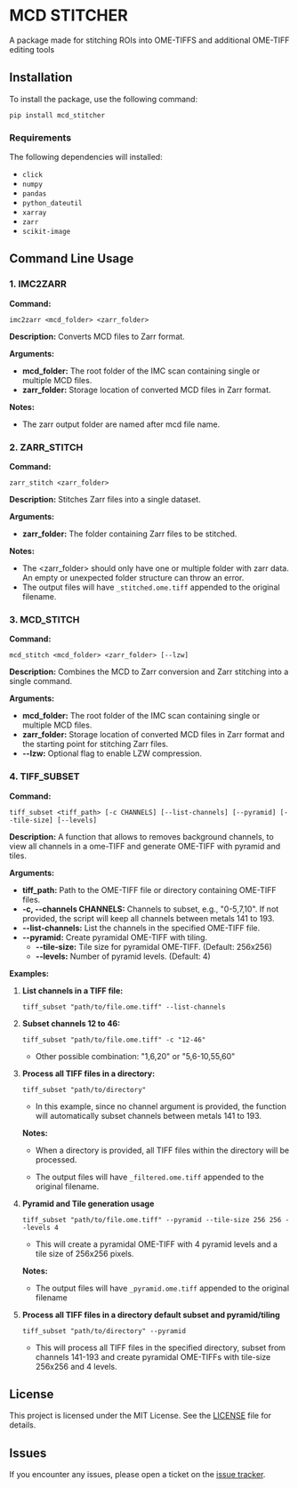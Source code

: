 # MCD STITCHER

A package made for stitching ROIs into OME-TIFFS and additional OME-TIFF editing tools

## Installation

To install the package, use the following command:

```
pip install mcd_stitcher
```

### Requirements

The following dependencies will installed:

- `click`
- `numpy`
- `pandas`
- `python_dateutil`
- `xarray`
- `zarr`
- `scikit-image`

## Command Line Usage

### 1. IMC2ZARR

**Command:** 

```
imc2zarr <mcd_folder> <zarr_folder>
```

**Description:**
Converts MCD files to Zarr format.

**Arguments:**
- **mcd_folder:** The root folder of the IMC scan containing single or multiple MCD files.
- **zarr_folder:** Storage location of converted MCD files in Zarr format.

**Notes:**
- The zarr output folder are named after mcd file name.

### 2. ZARR_STITCH

**Command:** 

```
zarr_stitch <zarr_folder>
```

**Description:**
Stitches Zarr files into a single dataset.

**Arguments:**
- **zarr_folder:** The folder containing Zarr files to be stitched.

**Notes:**
- The <zarr_folder> should only have one or multiple folder with zarr data. An empty or unexpected folder structure can throw an error.
- The output files will have `_stitched.ome.tiff` appended to the original filename.

### 3. MCD_STITCH

**Command:** 

```
mcd_stitch <mcd_folder> <zarr_folder> [--lzw]
```

**Description:**
Combines the MCD to Zarr conversion and Zarr stitching into a single command.

**Arguments:**
- **mcd_folder:** The root folder of the IMC scan containing single or multiple MCD files.
- **zarr_folder:** Storage location of converted MCD files in Zarr format and the starting point for stitching Zarr files.
- **--lzw:** Optional flag to enable LZW compression.

### 4. TIFF_SUBSET

**Command:** 

```
tiff_subset <tiff_path> [-c CHANNELS] [--list-channels] [--pyramid] [--tile-size] [--levels]
```

**Description:**
A function that allows to removes background channels, to view all channels in a ome-TIFF and generate OME-TIFF with pyramid and tiles.

**Arguments:**
- **tiff_path:** Path to the OME-TIFF file or directory containing OME-TIFF files.
- **-c, --channels CHANNELS:** Channels to subset, e.g., "0-5,7,10". If not provided, the script will keep all channels between metals 141 to 193.
- **--list-channels:** List the channels in the specified OME-TIFF file.
- **--pyramid:** Create pyramidal OME-TIFF with tiling.
	- 	**--tile-size:** Tile size for pyramidal OME-TIFF. (Default: 256x256)
	- 	**--levels:** Number of pyramid levels. (Default: 4)

**Examples:**
1. **List channels in a TIFF file:**
    ```
    tiff_subset "path/to/file.ome.tiff" --list-channels
    ```

2. **Subset channels 12 to 46:**
    ```
    tiff_subset "path/to/file.ome.tiff" -c "12-46"
    ```
	- Other possible combination: "1,6,20" or "5,6-10,55,60"

3. **Process all TIFF files in a directory:**
    ```
    tiff_subset "path/to/directory"
    ```
	- In this example, since no channel argument is provided, the function will automatically subset channels between metals 141 to 193.

	**Notes:**
	- When a directory is provided, all TIFF files within the directory will be processed.

	- The output files will have `_filtered.ome.tiff` appended to the original filename.

4. **Pyramid and Tile generation usage**
    ```
    tiff_subset "path/to/file.ome.tiff" --pyramid --tile-size 256 256 --levels 4
    ```
	
	- This will create a pyramidal OME-TIFF with 4 pyramid levels and a tile size of 256x256 pixels.
	
	**Notes:**
	- The output files will have `_pyramid.ome.tiff` appended to the original filename

5. **Process all TIFF files in a directory default subset and pyramid/tiling**
    ```
    tiff_subset "path/to/directory" --pyramid 
    ```

	- This will process all TIFF files in the specified directory, subset from channels 141-193 and create pyramidal OME-TIFFs with tile-size 256x256 and 4 levels. 

## License

This project is licensed under the MIT License. See the [LICENSE](https://github.com/PawanChaurasia/mcd_stitcher/blob/main/LICENSE) file for details.

## Issues

If you encounter any issues, please open a ticket on the [issue tracker](https://github.com/PawanChaurasia/mcd_stitcher/issues).
